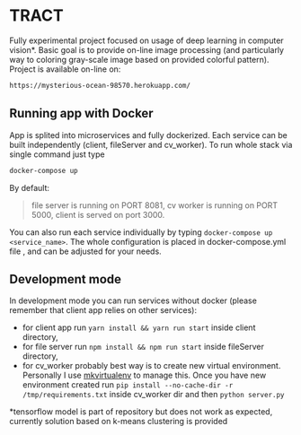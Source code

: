 # TRACT

Fully experimental project focused on usage of deep learning in computer vision\*. Basic goal is to provide on-line image processing (and particularly way to coloring gray-scale image based on provided colorful pattern). Project is available on-line on:

```sh
https://mysterious-ocean-98570.herokuapp.com/
```

## Running app with Docker

App is splited into microservices and fully dockerized. Each service can be built independently (client, fileServer and cv_worker). To run whole stack via single command just type

```sh
docker-compose up
```

By default:

> file server is running on PORT 8081,
> cv worker is running on PORT 5000,
> client is served on port 3000.

You can also run each service individually by typing `docker-compose up <service_name>`. The whole configuration is placed in docker-compose.yml file , and can be adjusted for your needs.

## Development mode

In development mode you can run services without docker (please remember that client app relies on other services):

- for client app run `yarn install && yarn run start` inside client directory, 
- for file server run `npm install && npm run start` inside fileServer directory,
- for cv_worker probably best way is to create new virtual environment. Personally I use [mkvirtualenv](https://virtualenvwrapper.readthedocs.io/en/latest/command_ref.html) to manage this. Once you have new environment created run `pip install --no-cache-dir -r /tmp/requirements.txt` inside cv_worker dir and then `python server.py`

\*tensorflow model is part of repository but does not work as expected, currently solution based on k-means clustering is provided
